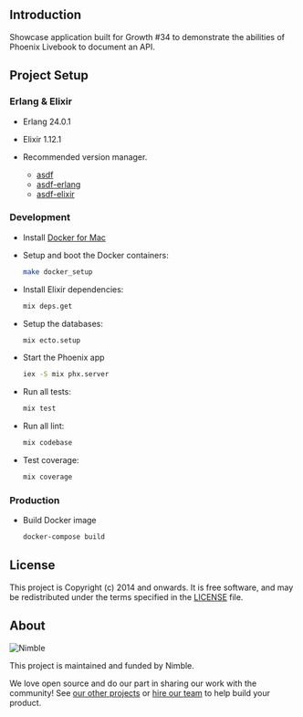 ## Introduction

Showcase application built for Growth #34 to demonstrate the abilities of Phoenix Livebook to document an API.

## Project Setup

### Erlang & Elixir

* Erlang 24.0.1

* Elixir 1.12.1

* Recommended version manager.

  - [asdf](https://github.com/asdf-vm/asdf)
  - [asdf-erlang](https://github.com/asdf-vm/asdf-erlang)
  - [asdf-elixir](https://github.com/asdf-vm/asdf-elixir)

### Development

* Install [Docker for Mac](https://docs.docker.com/docker-for-mac/install/)

* Setup and boot the Docker containers:

  ```sh
  make docker_setup
  ```

* Install Elixir dependencies:

  ```sh
  mix deps.get
  ```

* Setup the databases:

  ```sh
  mix ecto.setup
  ```

* Start the Phoenix app

  ```sh
  iex -S mix phx.server
  ```

* Run all tests:

  ```sh
  mix test 
  ```

* Run all lint:

  ```sh
  mix codebase 
  ```
  
* Test coverage:

  ```sh
  mix coverage 
  ```

### Production

* Build Docker image

  ```sh
  docker-compose build
  ```

## License

This project is Copyright (c) 2014 and onwards. It is free software,
and may be redistributed under the terms specified in the [LICENSE] file.

[LICENSE]: /LICENSE

## About

![Nimble](https://assets.nimblehq.co/logo/dark/logo-dark-text-160.png)

This project is maintained and funded by Nimble.

We love open source and do our part in sharing our work with the community!
See [our other projects][community] or [hire our team][hire] to help build your product.

[community]: https://github.com/nimblehq
[hire]: https://nimblehq.co/
